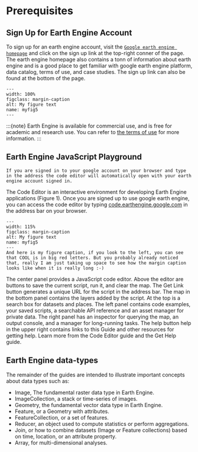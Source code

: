 # Prerequisites

## Sign Up for Earth Engine Account

To sign up for an earth engine account, visit the [`Google earth engine homepage`](https://earthengine.google.com) and click on the sign up link at the top-right conner of the page. The earth engine homepage also contains a tonn of information about earth engine and is a good place to get familiar with google earth engine platform, data catalog, terms of use, and case studies. The sign up link can also be found at the bottom of the page.

```{figure} ../_static/signup.png
---
width: 100%
figclass: margin-caption
alt: My figure text
name: myfig5
---
```

:::{note}
Earth Engine is available for commercial use, and is free for academic and research use. You can refer to [the terms of use](https://earthengine.google.com/terms/) for more information.
:::

## Earth Engine JavaScript Playground

```{tip}
If you are signed in to your google account on your browser and type in the address the code editor will automatically open with your earth engine account signed in.
```

The Code Editor is an interactive environment for developing Earth Engine applications (Figure 1). Once you are signed up to use google earth engine, you can access the code editor by typing [code.earthengine.google.com](https://code.earthengine.google.com/) in the address bar on your browser.

```{figure} ../_static/code_editor.png
---
width: 115%
figclass: margin-caption
alt: My figure text
name: myfig5
---
And here is my figure caption, if you look to the left, you can see that COOL is in big red letters. But you probably already noticed that, really I am just taking up space to see how the margin caption looks like when it is really long :-)
```

The center panel provides a JavaScript code editor. Above the editor are buttons to save the current script, run it, and clear the map. The Get Link button generates a unique URL for the script in the address bar. The map in the bottom panel contains the layers added by the script. At the top is a search box for datasets and places. The left panel contains code examples, your saved scripts, a searchable API reference and an asset manager for private data. The right panel has an inspector for querying the map, an output console, and a manager for long-running tasks. The help button help in the upper right contains links to this Guide and other resources for getting help. Learn more from the Code Editor guide and the Get Help guide.

## Earth Engine data-types

The remainder of the guides are intended to illustrate important concepts about data types such as:

- Image, The fundamental raster data type in Earth Engine.
- ImageCollection, a stack or time-series of images.
- Geometry, the fundamental vector data type in Earth Engine.
- Feature, or a Geometry with attributes.
- FeatureCollection, or a set of features.
- Reducer, an object used to compute statistics or perform aggregations.
- Join, or how to combine datasets (Image or Feature collections) based on time, location, or an attribute property.
- Array, for multi-dimensional analyses.
